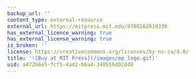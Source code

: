 ```yaml
---
backup_url: ''
content_type: external-resource
external_url: https://mitpress.mit.edu/9780262019330
has_external_licence_warning: true
has_external_license_warning: true
is_broken: ''
license: https://creativecommons.org/licenses/by-nc-sa/4.0/
title: '![Buy at MIT Press](/images/mp_logo.gif)'
uid: a472b6e5-fcf5-4ad2-b6a4-340556d02d49
---
```

